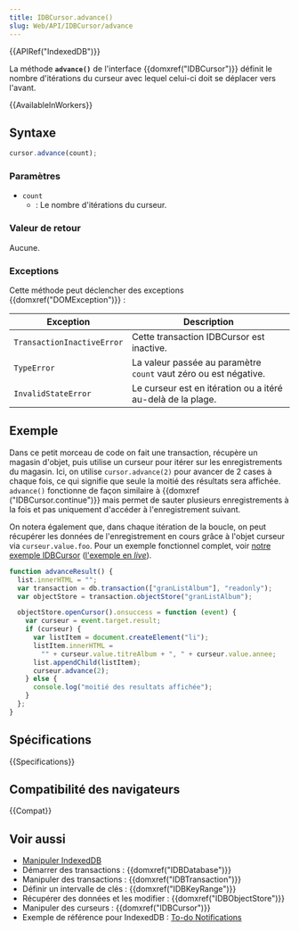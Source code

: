 ```yaml
---
title: IDBCursor.advance()
slug: Web/API/IDBCursor/advance
---
```


{{APIRef("IndexedDB")}}

La méthode **`advance()`** de l'interface {{domxref("IDBCursor")}} définit le nombre d'itérations du curseur avec lequel celui-ci doit se déplacer vers l'avant.

{{AvailableInWorkers}}

## Syntaxe

```js
cursor.advance(count);
```

### Paramètres

- `count`
  - : Le nombre d'itérations du curseur.

### Valeur de retour

Aucune.

### Exceptions

Cette méthode peut déclencher des exceptions {{domxref("DOMException")}} :

| Exception                  | Description                                                      |
| -------------------------- | ---------------------------------------------------------------- |
| `TransactionInactiveError` | Cette transaction IDBCursor est inactive.                        |
| `TypeError`                | La valeur passée au paramètre `count` vaut zéro ou est négative. |
| `InvalidStateError`        | Le curseur est en itération ou a itéré au-delà de la plage.      |

## Exemple

Dans ce petit morceau de code on fait une transaction, récupère un magasin d'objet, puis utilise un curseur pour itérer sur les enregistrements du magasin. Ici, on utilise `cursor.advance(2)` pour avancer de 2 cases à chaque fois, ce qui signifie que seule la moitié des résultats sera affichée. `advance()` fonctionne de façon similaire à {{domxref ("IDBCursor.continue")}} mais permet de sauter plusieurs enregistrements à la fois et pas uniquement d'accéder à l'enregistrement suivant.

On notera également que, dans chaque itération de la boucle, on peut récupérer les données de l'enregistrement en cours grâce à l'objet curseur via `curseur.value.foo`. Pour un exemple fonctionnel complet, voir [notre exemple IDBCursor](https://github.com/mdn/dom-examples/tree/main/indexeddb-examples/idbcursor) ([l'exemple en _live_](https://mdn.github.io/dom-examples/indexeddb-examples/idbcursor/)).

```js
function advanceResult() {
  list.innerHTML = "";
  var transaction = db.transaction(["granListAlbum"], "readonly");
  var objectStore = transaction.objectStore("granListAlbum");

  objectStore.openCursor().onsuccess = function (event) {
    var curseur = event.target.result;
    if (curseur) {
      var listItem = document.createElement("li");
      listItem.innerHTML =
        "" + curseur.value.titreAlbum + ", " + curseur.value.annee;
      list.appendChild(listItem);
      curseur.advance(2);
    } else {
      console.log("moitié des resultats affichée");
    }
  };
}
```

## Spécifications

{{Specifications}}

## Compatibilité des navigateurs

{{Compat}}

## Voir aussi

- [Manipuler IndexedDB](/fr/docs/Web/API/API_IndexedDB/Using_IndexedDB)
- Démarrer des transactions : {{domxref("IDBDatabase")}}
- Manipuler des transactions : {{domxref("IDBTransaction")}}
- Définir un intervalle de clés : {{domxref("IDBKeyRange")}}
- Récupérer des données et les modifier : {{domxref("IDBObjectStore")}}
- Manipuler des curseurs : {{domxref("IDBCursor")}}
- Exemple de référence pour IndexedDB : [To-do Notifications](https://github.com/mdn/dom-examples/tree/main/to-do-notifications)

